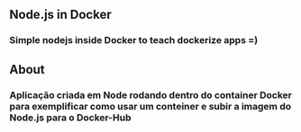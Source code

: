 ## Node.js in Docker

### Simple nodejs inside Docker to teach dockerize apps =)

## About

### Aplicação criada em Node rodando dentro do container Docker para exemplificar como usar um conteiner e subir a imagem do Node.js para o Docker-Hub
